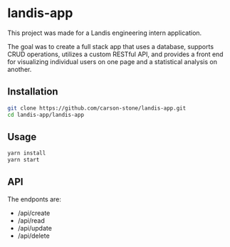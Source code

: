 # landis-app

This project was made for a Landis engineering intern application.

The goal was to create a full stack app that uses a database, supports CRUD operations, utilizes a custom RESTful API, and provides a front end for visualizing individual users on one page and a statistical analysis on another.

## Installation

```bash
git clone https://github.com/carson-stone/landis-app.git
cd landis-app/landis-app
```
## Usage

```bash
yarn install
yarn start
```

## API

The endponts are:

* /api/create
* /api/read
* /api/update
* /api/delete
